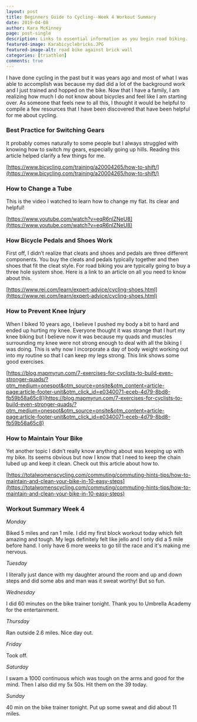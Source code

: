 ```yaml
---
layout: post
title: Beginners Guide to Cycling--Week 4 Workout Summary
date: 2019-04-08
author: Kara McKinney
page: post-single
description: Links to essential information as you begin road biking.
featured-image: Karabicyclebricks.JPG
featured-image-alt: road bike against brick wall
categories: [triathlon]
comments: true
---
```


I have done cycling in the past but it was years ago and most of what I was able to accomplish was because my dad did a lot of the background work and I just trained and hopped on the bike. Now that I have a family, I am realizing how much I do not know about bicycles and feel like I am starting over. As someone that feels new to all this, I thought it would be helpful to compile a few resources that I have been discovered that have been helpful for me about cycling.

  

### Best Practice for Switching Gears 

  

It probably comes naturally to some people but I always struggled with knowing how to switch my gears, especially going up hills. Reading this article helped clarify a few things for me.

[https://www.bicycling.com/training/a20004265/how-to-shift/](https://www.bicycling.com/training/a20004265/how-to-shift/)

  

### How to Change a Tube

  

This is the video I watched to learn how to change my flat. Its clear and helpful!

[https://www.youtube.com/watch?v=eqR6nlZNeU8](https://www.youtube.com/watch?v=eqR6nlZNeU8)

  

### How Bicycle Pedals and Shoes Work

  

First off, I didn’t realize that cleats and shoes and pedals are three different components. You buy the cleats and pedals typically together and then shoes that fit the cleat style. For road biking you are typically going to buy a three hole system shoe. Here is a link to an article on all you need to know about this.

[https://www.rei.com/learn/expert-advice/cycling-shoes.html](https://www.rei.com/learn/expert-advice/cycling-shoes.html)

  

### How to Prevent Knee Injury

  

When I biked 10 years ago, I believe I pushed my body a bit to hard and ended up hurting my knee. Everyone thought it was strange that I hurt my knee biking but I believe now it was because my quads and muscles surrounding my knee were not strong enough to deal with all the biking I was doing. This is why now I incorporate a day of body weight working out into my routine so that I can keep my legs strong. This link shows some good exercises.

[https://blog.mapmyrun.com/7-exercises-for-cyclists-to-build-even-stronger-quads/?otm_medium=onespot&otm_source=onsite&otm_content=article-page:article-footer-unit&otm_click_id=e0340071-eceb-4d79-8bd8-fb59b58a65c8](https://blog.mapmyrun.com/7-exercises-for-cyclists-to-build-even-stronger-quads/?otm_medium=onespot&otm_source=onsite&otm_content=article-page:article-footer-unit&otm_click_id=e0340071-eceb-4d79-8bd8-fb59b58a65c8)

  

### How to Maintain Your Bike

  

Yet another topic I didn’t really know anything about was keeping up with my bike. Its seems obvious but now I know that I need to keep the chain lubed up and keep it clean. Check out this article about how to.

[https://totalwomenscycling.com/commuting/commuting-hints-tips/how-to-maintain-and-clean-your-bike-in-10-easy-steps](https://totalwomenscycling.com/commuting/commuting-hints-tips/how-to-maintain-and-clean-your-bike-in-10-easy-steps)

  
  

### Workout Summary Week 4

  

_Monday_ 

Biked 5 miles and ran 1 mile. I did my first block workout today which felt amazing and tough. My legs definitely felt like jello and I only did a 5 mile before hand. I only have 6 more weeks to go till the race and it's making me nervous.

  

_Tuesday_

I literally just dance with my daughter around the room and up and down steps and did some abs and man was it sweat worthy! But so fun.

  

_Wednesday_

I did 60 minutes on the bike trainer tonight. Thank you to Umbrella Academy for the entertainment.

  

_Thursday_

Ran outside 2.6 miles. Nice day out.

  

_Friday_

Took off.

  

_Saturday_

I swam a 1000 continuous which was tough on the arms and good for the mind. Then I also did my 5x 50s. Hit them on the 39 today.

  

_Sunday_

40 min on the bike trainer tonight. Put up some sweat and did about 11 miles.
